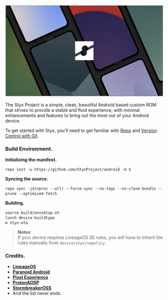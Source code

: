 ![Styx Project](assets/gh.png)

The Styx Project is a simple, clean, beautiful Android based custom ROM that strives to provide a stable and fluid experience, with minimal enhancements and features to bring out the most out of your Android device.

To get started with Styx, you'll need to get
familiar with [Repo](https://source.android.com/source/using-repo.html) and [Version Control with Git](https://source.android.com/source/version-control.html).

### Build Environment.

**Initializing the manifest.**

```
repo init -u https://github.com/StyxProject/android -b S
```

**Syncing the source.**

```
repo sync -j$(nproc --all) --force-sync --no-tags --no-clone-bundle --prune --optimized-fetch
```

**Building.**

```
source build/envsetup.sh
lunch device-buildtype
m styx-ota
```

> **Notes**  
If your device requires LineageOS SE rules, you will have to inherit the rules manually from `device/styx/sepolicy`.

### Credits.
 * [**LineageOS**](https://github.com/LineageOS)
 * [**Paranoid Android**](https://github.com/AOSPA)
 * [**Pixel Experience**](https://github.com/PixelExperience)
 * [**ProtonAOSP**](https://github.com/ProtonAOSP)
 * [**StormbreakerOSS**](https://github.com/StormbreakerOSS)
 * And the list never ends.